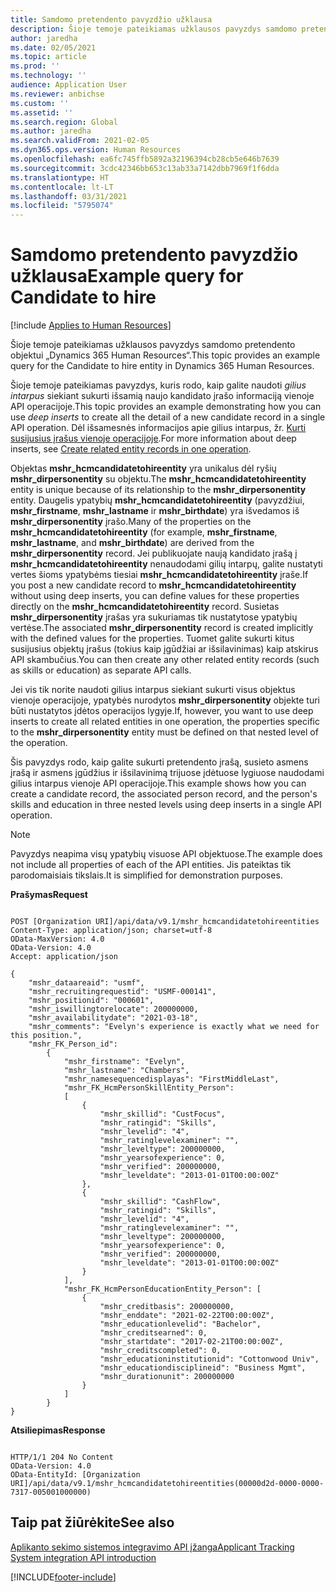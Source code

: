 ```yaml
---
title: Samdomo pretendento pavyzdžio užklausa
description: Šioje temoje pateikiamas užklausos pavyzdys samdomo pretendento objektui „Dynamics 365 Human Resources“.
author: jaredha
ms.date: 02/05/2021
ms.topic: article
ms.prod: ''
ms.technology: ''
audience: Application User
ms.reviewer: anbichse
ms.custom: ''
ms.assetid: ''
ms.search.region: Global
ms.author: jaredha
ms.search.validFrom: 2021-02-05
ms.dyn365.ops.version: Human Resources
ms.openlocfilehash: ea6fc745ffb5892a32196394cb28cb5e646b7639
ms.sourcegitcommit: 3cdc42346bb653c13ab33a7142dbb7969f1f6dda
ms.translationtype: HT
ms.contentlocale: lt-LT
ms.lasthandoff: 03/31/2021
ms.locfileid: "5795074"
---
```

# <a name="example-query-for-candidate-to-hire"></a><span data-ttu-id="7d354-103">Samdomo pretendento pavyzdžio užklausa</span><span class="sxs-lookup"><span data-stu-id="7d354-103">Example query for Candidate to hire</span></span>

[!include [Applies to Human Resources](../includes/applies-to-hr.md)]

<span data-ttu-id="7d354-104">Šioje temoje pateikiamas užklausos pavyzdys samdomo pretendento objektui „Dynamics 365 Human Resources“.</span><span class="sxs-lookup"><span data-stu-id="7d354-104">This topic provides an example query for the Candidate to hire entity in Dynamics 365 Human Resources.</span></span>

<span data-ttu-id="7d354-105">Šioje temoje pateikiamas pavyzdys, kuris rodo, kaip galite naudoti *gilius intarpus* siekiant sukurti išsamią naujo kandidato įrašo informaciją vienoje API operacijoje.</span><span class="sxs-lookup"><span data-stu-id="7d354-105">This topic provides an example demonstrating how you can use *deep inserts* to create all the detail of a new candidate record in a single API operation.</span></span> <span data-ttu-id="7d354-106">Dėl išsamesnės informacijos apie gilius intarpus, žr. [Kurti susijusius įrašus vienoje operacijoje](https://docs.microsoft.com/powerapps/developer/data-platform/webapi/create-entity-web-api#create-related-entity-records-in-one-operation).</span><span class="sxs-lookup"><span data-stu-id="7d354-106">For more information about deep inserts, see [Create related entity records in one operation](https://docs.microsoft.com/powerapps/developer/data-platform/webapi/create-entity-web-api#create-related-entity-records-in-one-operation).</span></span>

<span data-ttu-id="7d354-107">Objektas **mshr_hcmcandidatetohireentity** yra unikalus dėl ryšių **mshr_dirpersonentity** su objektu.</span><span class="sxs-lookup"><span data-stu-id="7d354-107">The **mshr_hcmcandidatetohireentity** entity is unique because of its relationship to the **mshr_dirpersonentity** entity.</span></span> <span data-ttu-id="7d354-108">Daugelis ypatybių **mshr_hcmcandidatetohireentity** (pavyzdžiui, **mshr_firstname**, **mshr_lastname** ir **mshr_birthdate**) yra išvedamos iš **mshr_dirpersonentity** įrašo.</span><span class="sxs-lookup"><span data-stu-id="7d354-108">Many of the properties on the **mshr_hcmcandidatetohireentity** (for example, **mshr_firstname**, **mshr_lastname**, and **mshr_birthdate**) are derived from the **mshr_dirpersonentity** record.</span></span> <span data-ttu-id="7d354-109">Jei publikuojate naują kandidato įrašą į **mshr_hcmcandidatetohireentity** nenaudodami gilių intarpų, galite nustatyti vertes šioms ypatybėms tiesiai **mshr_hcmcandidatetohireentity** įraše.</span><span class="sxs-lookup"><span data-stu-id="7d354-109">If you post a new candidate record to **mshr_hcmcandidatetohireentity** without using deep inserts, you can define values for these properties directly on the **mshr_hcmcandidatetohireentity** record.</span></span> <span data-ttu-id="7d354-110">Susietas **mshr_dirpersonentity** įrašas yra sukuriamas tik nustatytose ypatybių vertėse.</span><span class="sxs-lookup"><span data-stu-id="7d354-110">The associated **mshr_dirpersonentity** record is created implicitly with the defined values for the properties.</span></span> <span data-ttu-id="7d354-111">Tuomet galite sukurti kitus susijusius objektų įrašus (tokius kaip įgūdžiai ar išsilavinimas) kaip atskirus API skambučius.</span><span class="sxs-lookup"><span data-stu-id="7d354-111">You can then create any other related entity records (such as skills or education) as separate API calls.</span></span>

<span data-ttu-id="7d354-112">Jei vis tik norite naudoti gilius intarpus siekiant sukurti visus objektus vienoje operacijoje, ypatybės nurodytos **mshr_dirpersonentity** objekte turi būti nustatytos įdėtos operacijos lygyje.</span><span class="sxs-lookup"><span data-stu-id="7d354-112">If, however, you want to use deep inserts to create all related entities in one operation, the properties specific to the **mshr_dirpersonentity** entity must be defined on that nested level of the operation.</span></span>

<span data-ttu-id="7d354-113">Šis pavyzdys rodo, kaip galite sukurti pretendento įrašą, susieto asmens įrašą ir asmens įgūdžius ir išsilavinimą trijuose įdėtuose lygiuose naudodami gilius intarpus vienoje API operacijoje.</span><span class="sxs-lookup"><span data-stu-id="7d354-113">This example shows how you can create a candidate record, the associated person record, and the person's skills and education in three nested levels using deep inserts in a single API operation.</span></span>

> [!NOTE]
> <span data-ttu-id="7d354-114">Pavyzdys neapima visų ypatybių visuose API objektuose.</span><span class="sxs-lookup"><span data-stu-id="7d354-114">The example does not include all properties of each of the API entities.</span></span> <span data-ttu-id="7d354-115">Jis pateiktas tik parodomaisiais tikslais.</span><span class="sxs-lookup"><span data-stu-id="7d354-115">It is simplified for demonstration purposes.</span></span>

<span data-ttu-id="7d354-116">**Prašymas**</span><span class="sxs-lookup"><span data-stu-id="7d354-116">**Request**</span></span>

```http

POST [Organization URI]/api/data/v9.1/mshr_hcmcandidatetohireentities
Content-Type: application/json; charset=utf-8
OData-MaxVersion: 4.0
OData-Version: 4.0
Accept: application/json

{
    "mshr_dataareaid": "usmf",
    "mshr_recruitingrequestid": "USMF-000141",
    "mshr_positionid": "000601",
    "mshr_iswillingtorelocate": 200000000,
    "mshr_availabilitydate": "2021-03-18",
    "mshr_comments": "Evelyn's experience is exactly what we need for this position.",
    "mshr_FK_Person_id":
        {
            "mshr_firstname": "Evelyn",
            "mshr_lastname": "Chambers",
            "mshr_namesequencedisplayas": "FirstMiddleLast",
            "mshr_FK_HcmPersonSkillEntity_Person":
            [
                {
                    "mshr_skillid": "CustFocus",
                    "mshr_ratingid": "Skills",
                    "mshr_levelid": "4",
                    "mshr_ratinglevelexaminer": "",
                    "mshr_leveltype": 200000000,
                    "mshr_yearsofexperience": 0,
                    "mshr_verified": 200000000,
                    "mshr_leveldate": "2013-01-01T00:00:00Z"
                },
                {
                    "mshr_skillid": "CashFlow",
                    "mshr_ratingid": "Skills",
                    "mshr_levelid": "4",
                    "mshr_ratinglevelexaminer": "",
                    "mshr_leveltype": 200000000,
                    "mshr_yearsofexperience": 0,
                    "mshr_verified": 200000000,
                    "mshr_leveldate": "2013-01-01T00:00:00Z"
                }
            ],
            "mshr_FK_HcmPersonEducationEntity_Person": [
                {
                    "mshr_creditbasis": 200000000,
                    "mshr_enddate": "2021-02-22T00:00:00Z",
                    "mshr_educationlevelid": "Bachelor",
                    "mshr_creditsearned": 0,
                    "mshr_startdate": "2017-02-21T00:00:00Z",
                    "mshr_creditscompleted": 0,
                    "mshr_educationinstitutionid": "Cottonwood Univ",
                    "mshr_educationdisciplineid": "Business Mgmt",
                    "mshr_durationunit": 200000000
                }              
            ]
        }
}
```

<span data-ttu-id="7d354-117">**Atsiliepimas**</span><span class="sxs-lookup"><span data-stu-id="7d354-117">**Response**</span></span>

```http

HTTP/1/1 204 No Content
OData-Version: 4.0
OData-EntityId: [Organization URI]/api/data/v9.1/mshr_hcmcandidatetohireentities(00000d2d-0000-0000-7317-005001000000)

```

## <a name="see-also"></a><span data-ttu-id="7d354-118">Taip pat žiūrėkite</span><span class="sxs-lookup"><span data-stu-id="7d354-118">See also</span></span>

[<span data-ttu-id="7d354-119">Aplikanto sekimo sistemos integravimo API įžanga</span><span class="sxs-lookup"><span data-stu-id="7d354-119">Applicant Tracking System integration API introduction</span></span>](hr-admin-integration-ats-api-introduction.md)<br>


[!INCLUDE[footer-include](../includes/footer-banner.md)]